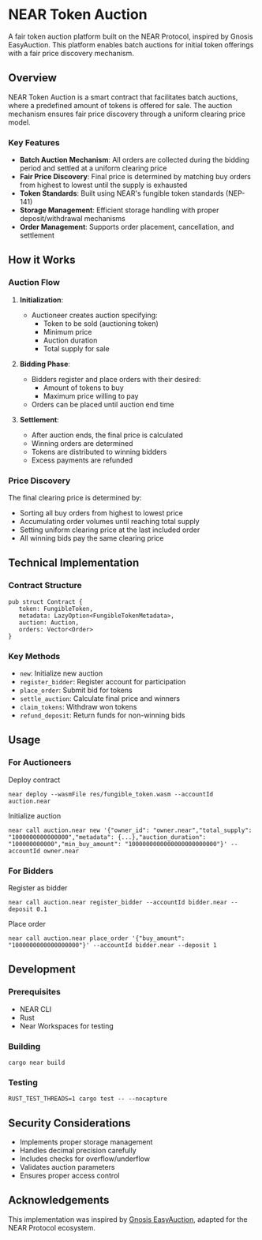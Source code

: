 # NEAR Token Auction

A fair token auction platform built on the NEAR Protocol, inspired by Gnosis EasyAuction. This platform enables batch auctions for initial token offerings with a fair price discovery mechanism.

## Overview

NEAR Token Auction is a smart contract that facilitates batch auctions, where a predefined amount of tokens is offered for sale. The auction mechanism ensures fair price discovery through a uniform clearing price model.

### Key Features

- **Batch Auction Mechanism**: All orders are collected during the bidding period and settled at a uniform clearing price
- **Fair Price Discovery**: Final price is determined by matching buy orders from highest to lowest until the supply is exhausted
- **Token Standards**: Built using NEAR's fungible token standards (NEP-141)
- **Storage Management**: Efficient storage handling with proper deposit/withdrawal mechanisms
- **Order Management**: Supports order placement, cancellation, and settlement

## How it Works

### Auction Flow

1. **Initialization**: 
   - Auctioneer creates auction specifying:
     - Token to be sold (auctioning token)
     - Minimum price
     - Auction duration
     - Total supply for sale

2. **Bidding Phase**:
   - Bidders register and place orders with their desired:
     - Amount of tokens to buy
     - Maximum price willing to pay
   - Orders can be placed until auction end time

3. **Settlement**:
   - After auction ends, the final price is calculated
   - Winning orders are determined
   - Tokens are distributed to winning bidders
   - Excess payments are refunded

### Price Discovery

The final clearing price is determined by:
- Sorting all buy orders from highest to lowest price
- Accumulating order volumes until reaching total supply
- Setting uniform clearing price at the last included order
- All winning bids pay the same clearing price

## Technical Implementation

### Contract Structure

```
pub struct Contract {
   token: FungibleToken,
   metadata: LazyOption<FungibleTokenMetadata>,
   auction: Auction,
   orders: Vector<Order>
}
```



### Key Methods

- `new`: Initialize new auction
- `register_bidder`: Register account for participation
- `place_order`: Submit bid for tokens
- `settle_auction`: Calculate final price and winners
- `claim_tokens`: Withdraw won tokens
- `refund_deposit`: Return funds for non-winning bids

## Usage

### For Auctioneers

Deploy contract
```
near deploy --wasmFile res/fungible_token.wasm --accountId auction.near
```

Initialize auction

```
near call auction.near new '{"owner_id": "owner.near","total_supply": "1000000000000000","metadata": {...},"auction_duration": "100000000000","min_buy_amount": "1000000000000000000000000"}' --accountId owner.near
```

### For Bidders

Register as bidder

```
near call auction.near register_bidder --accountId bidder.near --deposit 0.1
```

Place order

```
near call auction.near place_order '{"buy_amount": "1000000000000000000"}' --accountId bidder.near --deposit 1
```

## Development

### Prerequisites

- NEAR CLI
- Rust 
- Near Workspaces for testing

### Building

```
cargo near build
```

### Testing
```
RUST_TEST_THREADS=1 cargo test -- --nocapture
```

## Security Considerations

- Implements proper storage management
- Handles decimal precision carefully
- Includes checks for overflow/underflow
- Validates auction parameters
- Ensures proper access control


## Acknowledgements

This implementation was inspired by [Gnosis EasyAuction](https://github.com/gnosis/ido-contracts), adapted for the NEAR Protocol ecosystem.